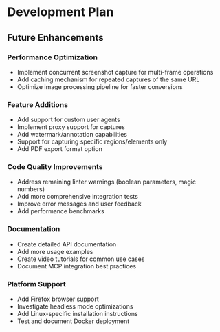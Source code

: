 # Development Plan

## Future Enhancements

### Performance Optimization
- Implement concurrent screenshot capture for multi-frame operations
- Add caching mechanism for repeated captures of the same URL
- Optimize image processing pipeline for faster conversions

### Feature Additions
- Add support for custom user agents
- Implement proxy support for captures
- Add watermark/annotation capabilities
- Support for capturing specific regions/elements only
- Add PDF export format option

### Code Quality Improvements
- Address remaining linter warnings (boolean parameters, magic numbers)
- Add more comprehensive integration tests
- Improve error messages and user feedback
- Add performance benchmarks

### Documentation
- Create detailed API documentation
- Add more usage examples
- Create video tutorials for common use cases
- Document MCP integration best practices

### Platform Support
- Add Firefox browser support
- Investigate headless mode optimizations
- Add Linux-specific installation instructions
- Test and document Docker deployment